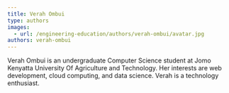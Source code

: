 ```yaml
---
title: Verah Ombui
type: authors
images:
  - url: /engineering-education/authors/verah-ombui/avatar.jpg
authors: verah-ombui
---
```

Verah Ombui is an undergraduate Computer Science student at Jomo Kenyatta University Of Agriculture and Technology. Her interests are web development, cloud computing, and data science. Verah is a technology enthusiast.
